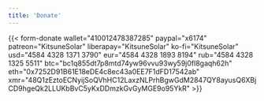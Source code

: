 ```yaml
---
title: 'Donate'
---
```


{{< form-donate
wallet="410012478387285"
paypal="x6174"
patreon="KitsuneSolar"
liberapay="KitsuneSolar"
ko-fi="KitsuneSolar"
usd="4584 4328 1371 3790"
eur="4584 4328 1893 8194"
rub="4584 4328 1325 5511"
btc="bc1q855dt7p8mtd74yw96vvu93wy59j0fl8gaqh62h"
eth="0x7252D91B61E18eDE4c8ec43a0EE7F1dFD17542ab"
xmr="48Q1zEztoECNyijSoQVhHC12LaxzNLPrhBgwGdM2847QY8ayusQ6XBjCD9hgeQk2LLUKbBvC5yKxDDmzkGvGyMGE9o95YkR" >}}
